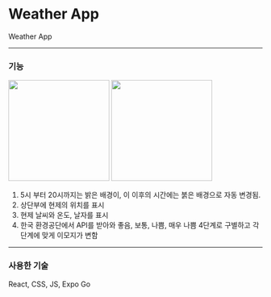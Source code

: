 # **Weather App**
Weather App

---

### **기능**
<img src="https://user-images.githubusercontent.com/85971333/161909313-ed49835e-c534-4d1e-8200-4583b28918f6.jpg" width="200">
<img src="https://user-images.githubusercontent.com/85971333/161909318-0c8e4318-040f-41ef-be9e-fa58263cbb51.png" width="200">

1. 5시 부터 20시까지는 밝은 배경이, 이 이후의 시간에는 붉은 배경으로 자동 변경됨.
2. 상단부에 현제의 위치를 표시
3. 현제 날씨와 온도, 날자를 표시
4. 한국 환경공단에서 API를 받아와 좋음, 보통, 나쁨, 매우 나쁨 4단계로 구별하고 각 단계에 맞게 이모지가 변함

---

### **사용한 기술**
React, CSS, JS, Expo Go

